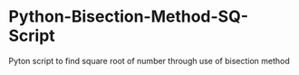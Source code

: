 # Python-Bisection-Method-SQ-Script
Pyton script to find square root of number through use of bisection method

